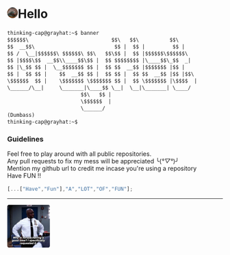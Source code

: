 # <img src="https://github.com/GrayHat12/GrayHat12/blob/master/dp.jpeg" style="border-radius: 50%;" width="25" height="25">**Hello**
```console
thinking-cap@grayhat:~$ banner
$$$$$$\                           $$\   $$\          $$\     
$$  __$$\                          $$ |  $$ |         $$ |    
$$ /  \__|$$$$$$\ $$$$$$\ $$\   $$\$$ |  $$ |$$$$$$\$$$$$$\   
$$ |$$$$\$$  __$$\\____$$\$$ |  $$ $$$$$$$$ |\____$$\_$$  _|  
$$ |\_$$ $$ |  \__$$$$$$$ $$ |  $$ $$  __$$ |$$$$$$$ |$$ |    
$$ |  $$ $$ |    $$  __$$ $$ |  $$ $$ |  $$ $$  __$$ |$$ |$$\ 
\$$$$$$  $$ |    \$$$$$$$ \$$$$$$$ $$ |  $$ \$$$$$$$ |\$$$$  |
\______/\__|     \_______|\____$$ \__|  \__|\_______| \____/ 
                        $$\   $$ |                          
                        \$$$$$$  |                          
                        \______/                           
(Dumbass)
thinking-cap@grayhat:~$ 
```

### Guidelines
Feel free to play around with all public repositories.  
Any pull requests to fix my mess will be appreciated ╰(*°▽°*)╯  
Mention my github url to credit me incase you're using a repository  
Have FUN !!  
```javascript
[...["Have","Fun"],"A","LOT","OF","FUN"];
```  
***
<img src="https://github.com/GrayHat12/GrayHat12/blob/master/meme.jpg" height="100" width="100">
